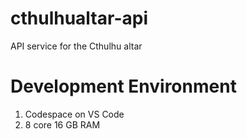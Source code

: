 # cthulhualtar-api
API service for the Cthulhu altar

# Development Environment
1. Codespace on VS Code
1. 8 core 16 GB RAM

